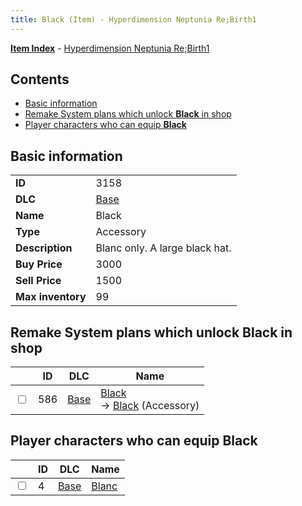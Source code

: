 ```yaml
---
title: Black (Item) - Hyperdimension Neptunia Re;Birth1
---
```


[**Item Index**](/neptunia/rb1/item/index.html) - [Hyperdimension Neptunia Re;Birth1](/neptunia/rb1)

## Contents

- [Basic information](#basic-information)
- [Remake System plans which unlock **Black** in shop](#remake-system-plans-which-unlock-black-in-shop)
- [Player characters who can equip **Black**](#player-characters-who-can-equip-black)
## Basic information

|   |   |
| -- | -- |
| **ID** | 3158 |
| **DLC** | [Base](/neptunia/rb1/dlc/1-base.html) |
| **Name** | Black |
| **Type** | Accessory |
| **Description** | Blanc only. A large black hat. |
| **Buy Price** | 3000 |
| **Sell Price** | 1500 |
| **Max inventory** | 99 |


## Remake System plans which unlock **Black** in shop

|    | ID | DLC | Name |
| -- | -- | --- | ---- |
| <input type="checkbox" id="rb1-remake-1-586" class="trackbox" /> | 586 | [Base](/neptunia/rb1/dlc/1-base.html) | [Black](/neptunia/rb1/remake/1-586-black.html)<br /> → [Black](/neptunia/rb1/item/1-3158-black.html) (Accessory) |


## Player characters who can equip **Black**

|    | ID | DLC | Name |
| -- | -- | --- | ---- |
| <input type="checkbox" id="rb1-player-1-4" class="trackbox" /> | 4 | [Base](/neptunia/rb1/dlc/1-base.html) | [Blanc](/neptunia/rb1/player/1-4-blanc.html) |

